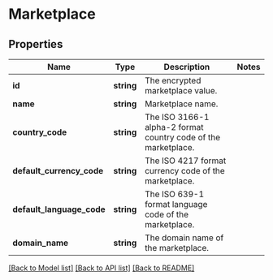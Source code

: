 # Marketplace

## Properties

Name | Type | Description | Notes
------------ | ------------- | ------------- | -------------
**id** | **string** | The encrypted marketplace value. |
**name** | **string** | Marketplace name. |
**country_code** | **string** | The ISO 3166-1 alpha-2 format country code of the marketplace. |
**default_currency_code** | **string** | The ISO 4217 format currency code of the marketplace. |
**default_language_code** | **string** | The ISO 639-1 format language code of the marketplace. |
**domain_name** | **string** | The domain name of the marketplace. |

[[Back to Model list]](../../README.md#documentation-for-models) [[Back to API list]](../../README.md#documentation-for-api-endpoints) [[Back to README]](../../README.md)

